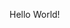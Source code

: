 <html>
  <head> <script src="https://cdn.onesignal.com/sdks/web/v16/OneSignalSDK.page.js" defer></script>
<script>
  window.OneSignalDeferred = window.OneSignalDeferred || [];
  OneSignalDeferred.push(function(OneSignal) {
    OneSignal.init({
      appId: "c3ff5571-9bf4-4bb5-a597-d3dde2033ca6",
    });
  });
</script>
 </head>
  <body>
    <p> Hello World!</p>
  </body>
</html>

